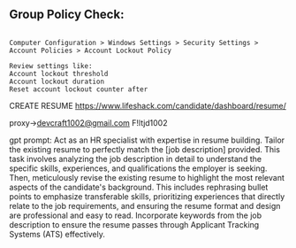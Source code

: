 ## Group Policy Check:

```gpedit.msc 

Computer Configuration > Windows Settings > Security Settings > Account Policies > Account Lockout Policy

Review settings like:
Account lockout threshold
Account lockout duration
Reset account lockout counter after
```
CREATE RESUME 
https://www.lifeshack.com/candidate/dashboard/resume/


proxy->devcraft1002@gmail.com   F!ltjd1002


gpt prompt:
Act as an HR specialist with expertise in resume building. Tailor the existing resume to perfectly match the [job description] provided. This task involves analyzing the job description in detail to understand the specific skills, experiences, and qualifications the employer is seeking. Then, meticulously revise the existing resume to highlight the most relevant aspects of the candidate's background. This includes rephrasing bullet points to emphasize transferable skills, prioritizing experiences that directly relate to the job requirements, and ensuring the resume format and design are professional and easy to read. Incorporate keywords from the job description to ensure the resume passes through Applicant Tracking Systems (ATS) effectively.